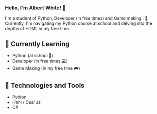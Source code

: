 ### Hello, I'm Albert White! 👋

I'm a student of Python, Developer (in free times) and Game making . 🚀 Currently, I'm navigating my Python course at school and delving into the depths of HTML in my free time.

## 🌱 Currently Learning
- Python (at school 🏫) 
- Developer (in free times 💻)
- Game Making (in my free time 🎮) 

## 🔧 Technologies and Tools
- Python 
- Html / Css/ Js
- C#
  
